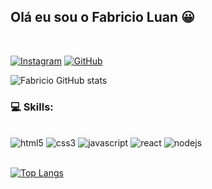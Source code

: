 ## Olá eu sou o Fabricio Luan 😀
</br>

[![Instagram](https://img.shields.io/badge/Instagram-E4405F?style=for-the-badge&logo=instagram&logoColor=white)]('https://www.instagram.com/fabri_luan/')
[![GitHub](https://img.shields.io/badge/GitHub-100000?style=for-the-badge&logo=github&logoColor=white)]('https://github.com/fabriluan')

![Fabricio GitHub stats](https://github-readme-stats.vercel.app/api?username=fabriluan&show_icons=true&theme=radical)

### 💻 Skills:

<div style="display: inline-block">
</br>
    <img aling="center" alt="html5" src="https://img.shields.io/badge/HTML5-E34F26?style=for-the-badge&logo=html5&logoColor=white" />
    <img aling="center" alt="css3" src="https://img.shields.io/badge/CSS3-1572B6?style=for-the-badge&logo=css3&logoColor=white" />
    <img aling="center" alt="javascript" src="https://img.shields.io/badge/JavaScript-F7DF1E?style=for-the-badge&logo=javascript&logoColor=black" />
    <img aling="center" alt="react" src="https://img.shields.io/badge/React-20232A?style=for-the-badge&logo=react&logoColor=61DAFB" />
    <img aling="center" alt="nodejs" src="https://img.shields.io/badge/Node.js-43853D?style=for-the-badge&logo=node.js&logoColor=white" />
</div>
</br>
</br>

[![Top Langs](https://github-readme-stats.vercel.app/api/top-langs/?username=fabriluan&layout=compact)](https://github.com/fabriluan/github-readme-stats)
